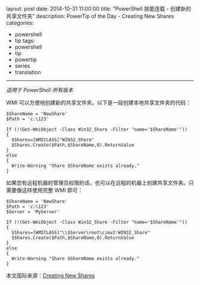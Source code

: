 ﻿layout: post
date: 2014-10-31 11:00:00
title: "PowerShell 技能连载 - 创建新的共享文件夹"
description: PowerTip of the Day - Creating New Shares
categories:
- powershell
- tip
tags:
- powershell
- tip
- powertip
- series
- translation
---
_适用于 PowerShell 所有版本_

WMI 可以方便地创建新的共享文件夹。以下是一段创建本地共享文件夹的代码：

    $ShareName = 'NewShare'
    $Path = 'c:\123'
    
    If (!(Get-WmiObject -Class Win32_Share -Filter "name='$ShareName'")) 
    { 
      $Shares=[WMICLASS]"WIN32_Share" 
      $Shares.Create($Path,$ShareName,0).ReturnValue
    }
    else
    {
      Write-Warning "Share $ShareName exists already."
    }

如果您有远程机器的管理员权限的话，也可以在远程的机器上创建共享文件夹。只需要像这样使用完整 WMI 即可：

    $ShareName = 'NewShare'
    $Path = 'c:\123'
    $Server = 'MyServer'
    
    If (!(Get-WmiObject -Class Win32_Share -Filter "name='$ShareName'")) 
    { 
      $Shares=[WMICLASS]"\\$Server\root\cimv2:WIN32_Share" 
      $Shares.Create($Path,$ShareName,0).ReturnValue
    }
    else
    {
      Write-Warning "Share $ShareName exists already."
    }

<!--more-->
本文国际来源：[Creating New Shares](http://powershell.com/cs/blogs/tips/archive/2014/10/31/creating-newshares.aspx)
